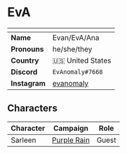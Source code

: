 # EvA

| []() | |
| --- | --- |
| **Name** | Evan/EvA/Ana |
| **Pronouns** | he/she/they |
| **Country** | 🇺🇸 United States |
| **Discord** | `EvAnomaly#7668` |
| **Instagram** | [evanomaly](https://www.instagram.com/evanomaly/) |

## Characters

| Character | Campaign | Role |
| --- | --- | --- |
| Sarleen | [Purple Rain](../campaigns/purple-rain/purple-rain.md) | Guest |

